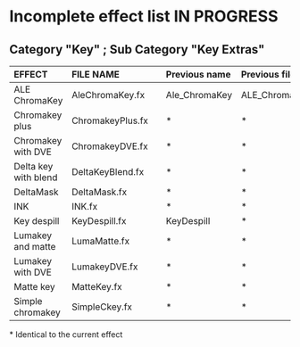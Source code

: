 ﻿# Incomplete effect list IN PROGRESS


## Category "Key" ; Sub Category "Key Extras"  

|EFFECT               |FILE NAME        |  |Previous name |Previous file    |
|:------------------- |:--------------- |:-|:------------ |:--------------- |
|ALE ChromaKey        |AleChromaKey.fx  |  |Ale_ChromaKey |ALE_ChromaKey.fx |
|Chromakey plus       |ChromakeyPlus.fx |  |    \*        |     \*          |
|Chromakey with DVE   |ChromakeyDVE.fx  |  |    \*        |     \*          |
|Delta key with blend |DeltaKeyBlend.fx |  |    \*        |     \*          |
|DeltaMask            |DeltaMask.fx     |  |    \*        |     \*          |
|INK                  |INK.fx           |  |    \*        |     \*          |
|Key despill          |KeyDespill.fx    |  |KeyDespill    |     \*          |
|Lumakey and matte    |LumaMatte.fx     |  |    \*        |     \*          |
|Lumakey with DVE     |LumakeyDVE.fx    |  |    \*        |     \*          |
|Matte key            |MatteKey.fx      |  |    \*        |     \*          |
|Simple chromakey     |SimpleCkey.fx    |  |    \*        |     \*          |
  
\* Identical to the current effect 







